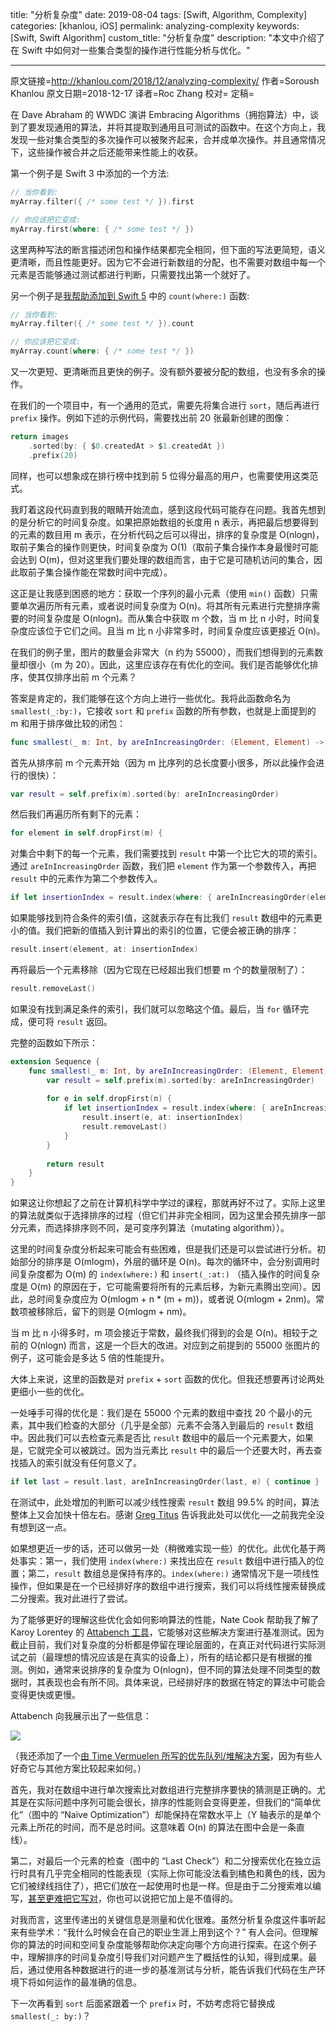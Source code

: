 title: "分析复杂度"
date: 2019-08-04
tags: [Swift, Algorithm, Complexity]
categories: [khanlou, iOS]
permalink: analyzing-complexity
keywords: [Swift, Swift Algorithm]
custom_title: "分析复杂度"
description: "本文中介绍了在 Swift 中如何对一些集合类型的操作进行性能分析与优化。"

---

原文链接=http://khanlou.com/2018/12/analyzing-complexity/
作者=Soroush Khanlou
原文日期=2018-12-17
译者=Roc Zhang
校对=
定稿=

<!--此处开始正文-->

在 Dave Abraham 的 WWDC 演讲 Embracing Algorithms（拥抱算法）中，谈到了要发现通用的算法，并将其提取到通用且可测试的函数中。在这个方向上，我发现一些对集合类型的多次操作可以被聚齐起来，合并成单次操作。并且通常情况下，这些操作被合并之后还能带来性能上的收获。

<!--more-->

第一个例子是 Swift 3 中添加的一个方法:

```swift
// 当你看到:
myArray.filter({ /* some test */ }).first

// 你应该把它变成:
myArray.first(where: { /* some test */ })
```

这里两种写法的断言描述闭包和操作结果都完全相同，但下面的写法更简短，语义更清晰，而且性能更好。因为它不会进行新数组的分配，也不需要对数组中每一个元素是否能够通过测试都进行判断，只需要找出第一个就好了。

另一个例子是[我帮助添加到 Swift 5](https://github.com/apple/swift-evolution/blob/master/proposals/0220-count-where.md) 中的 `count(where:)` 函数:

```swift
// 当你看到:
myArray.filter({ /* some test */ }).count

// 你应该把它变成:
myArray.count(where: { /* some test */ })
```

又一次更短、更清晰而且更快的例子。没有额外要被分配的数组，也没有多余的操作。

在我们的一个项目中，有一个通用的范式，需要先将集合进行 `sort`，随后再进行 `prefix` 操作。例如下述的示例代码，需要找出前 20 张最新创建的图像：

```swift
return images
    .sorted(by: { $0.createdAt > $1.createdAt })
    .prefix(20)
```

同样，也可以想象成在排行榜中找到前 5 位得分最高的用户，也需要使用这类范式。

我盯着这段代码直到我的眼睛开始流血，感到这段代码可能存在问题。我首先想到的是分析它的时间复杂度。如果把原始数组的长度用 n 表示，再把最后想要得到的元素的数目用 m 表示，在分析代码之后可以得出，排序的复杂度是 O(nlogn)，取前子集合的操作则更快，时间复杂度为 O(1)（取前子集合操作本身最慢时可能会达到 O(m)，但对这里我们要处理的数组而言，由于它是可随机访问的集合，因此取前子集合操作能在常数时间中完成）。

这正是让我感到困惑的地方：获取一个序列的最小元素（使用 `min()` 函数）只需要单次遍历所有元素，或者说时间复杂度为 O(n)。将其所有元素进行完整排序需要的时间复杂度是 O(nlogn)。而从集合中获取 m 个数，当 m 比 n 小时，时间复杂度应该位于它们之间。且当 m 比 n 小非常多时，时间复杂度应该更接近 O(n)。

在我们的例子里，图片的数量会非常大（n 约为 55000），而我们想得到的元素数量却很小（m 为 20）。因此，这里应该存在有优化的空间。我们是否能够优化排序，使其仅排序出前 m 个元素？

答案是肯定的，我们能够在这个方向上进行一些优化。我将此函数命名为 `smallest(_:by:)`，它接收 `sort` 和 `prefix` 函数的所有参数，也就是上面提到的 m 和用于排序做比较的闭包：

```swift
func smallest(_ m: Int, by areInIncreasingOrder: (Element, Element) -> Bool) -> [Element] {
```

首先从排序前 m 个元素开始（因为 m 比序列的总长度要小很多，所以此操作会进行的很快）：

```swift
var result = self.prefix(m).sorted(by: areInIncreasingOrder)
```

然后我们再遍历所有剩下的元素：

```swift
for element in self.dropFirst(m) {
```

对集合中剩下的每一个元素，我们需要找到 `result` 中第一个比它大的项的索引。通过 `areInIncreasingOrder` 函数，我们把 `element` 作为第一个参数传入，再把 `result` 中的元素作为第二个参数传入。

```swift
if let insertionIndex = result.index(where: { areInIncreasingOrder(element, $0) }) { // 译者注：此方法在 Swift 4.2 后已更名为 `firstIndex(where:)`
```

如果能够找到符合条件的索引值，这就表示存在有比我们 `result` 数组中的元素更小的值。我们把新的值插入到计算出的索引的位置，它便会被正确的排序：

```swift
result.insert(element, at: insertionIndex)
```

再将最后一个元素移除（因为它现在已经超出我们想要 m 个的数量限制了）：

```swift
result.removeLast()
```

如果没有找到满足条件的索引，我们就可以忽略这个值。最后，当 `for` 循环完成，便可将 `result` 返回。

完整的函数如下所示：

```swift
extension Sequence {
    func smallest(_ m: Int, by areInIncreasingOrder: (Element, Element) -> Bool) -> [Element] {
        var result = self.prefix(m).sorted(by: areInIncreasingOrder)
        	
        for e in self.dropFirst(n) {
            if let insertionIndex = result.index(where: { areInIncreasingOrder(e, $0) }) {
                result.insert(e, at: insertionIndex)
                result.removeLast()
            }
        }
        
        return result
    }
}
```

如果这让你想起了之前在计算机科学中学过的课程，那就再好不过了。实际上这里的算法就类似于选择排序的过程（但它们并非完全相同，因为这里会预先排序一部分元素，而选择排序则不同，是可变序列算法（mutating algorithm））。

这里的时间复杂度分析起来可能会有些困难，但是我们还是可以尝试进行分析。初始部分的排序是 O(mlogm)，外层的循环是 O(n)。每次的循环中，会分别调用时间复杂度都为 O(m) 的 `index(where:)` 和 `insert(_:at:)` （插入操作的时间复杂度是 O(m) 的原因在于，它可能需要将所有的元素后移，为新元素腾出空间）。因此，总时间复杂度应为 O(mlogm + n * (m + m))，或者说 O(mlogm + 2nm)。常数项被移除后，留下的则是 O(mlogm + nm)。

当 m 比 n 小得多时，m 项会接近于常数，最终我们得到的会是 O(n)。相较于之前的 O(nlogn) 而言，这是一个巨大的改进。对应到之前提到的 55000 张图片的例子，这可能会是多达 5 倍的性能提升。

大体上来说，这里的函数是对 `prefix` + `sort` 函数的优化。但我还想要再讨论两处更细小一些的优化。

一处唾手可得的优化是：我们是在 55000 个元素的数组中查找 20 个最小的元素，其中我们检查的大部分（几乎是全部）元素不会落入到最后的 `result` 数组中。因此我们可以去检查元素是否比 `result` 数组中的最后一个元素要大，如果是，它就完全可以被跳过。因为当元素比 `result` 中的最后一个还要大时，再去查找插入的索引就没有任何意义了。

```swift
if let last = result.last, areInIncreasingOrder(last, e) { continue }
```

在测试中，此处增加的判断可以减少线性搜索 `result` 数组 99.5% 的时间，算法整体上又会加快十倍左右。感谢 [Greg Titus](https://twitter.com/gregtitus) 告诉我此处可以优化──之前我完全没有想到这一点。

如果想更近一步的话，还可以做另一处（稍微难实现一些）的优化。此优化基于两处事实：第一，我们使用 `index(where:)` 来找出应在 `result` 数组中进行插入的位置；第二，`result` 数组总是保持有序的。`index(where:)` 通常情况下是一项线性操作，但如果是在一个已经排好序的数组中进行搜索，我们可以将线性搜索替换成二分搜索。我对此进行了尝试。

为了能够更好的理解这些优化会如何影响算法的性能，Nate Cook 帮助我了解了 Karoy Lorentey 的 [Attabench 工具](https://github.com/attaswift/Attabench)，它能够对这些解决方案进行基准测试。因为截止目前，我们对复杂度的分析都是停留在理论层面的，在真正对代码进行实际测试之前（最理想的情况应该是在真实的设备上），所有的结论都只是有根据的推测。例如，通常来说排序的复杂度为 O(nlogn)，但不同的算法处理不同类型的数据时，其表现也会有所不同。具体来说，已经排好序的数据在特定的算法中可能会变得更快或更慢。

Attabench 向我展示出了一些信息：

![](http://khanlou.com/images/SmallestNProfile.png)

（我还添加了一个[由 Time Vermuelen 所写的优先队列/堆解决方案](https://gist.github.com/timvermeulen/2174f84ade2d1f97c4d994b7a3156454)，因为有些人好奇它与其他方案比较起来如何。）

首先，我对在数组中进行单次搜索比对数组进行完整排序要快的猜测是正确的。尤其是在实际问题中序列可能会很长，排序的性能则会变得更差，但我们的“简单优化”（图中的 “Naive Optimization”）却能保持在常数水平上（Y 轴表示的是单个元素上所花的时间，而不是总时间。这意味着 O(n) 的算法在图中会是一条直线）。

第二，对最后一个元素的检查（图中的 “Last Check”）和二分搜索优化在独立运行时具有几乎完全相同的性能表现（实际上你可能没法看到橘色和黄色的线，因为它们被绿线挡住了），把它们放在一起使用时也是一样。但是由于二分搜索难以编写，[甚至更难把它写对](https://ai.googleblog.com/2006/06/extra-extra-read-all-about-it-nearly.html)，你也可以说把它加上是不值得的。

对我而言，这里传递出的关键信息是测量和优化很难。虽然分析复杂度这件事听起来有些学术：“我什么时候会在自己的职业生涯上用到这个？” 有人会问。但理解你的算法的时间和空间复杂度能够帮助你决定向哪个方向进行探索。在这个例子中，理解排序的时间复杂度引导我们对问题产生了概括性的认知，得到成果。最后，通过使用各种数据进行的进一步的基准测试与分析，能告诉我们代码在生产环境下将如何运作的最准确的信息。

下一次再看到 `sort` 后面紧跟着一个 `prefix` 时，不妨考虑将它替换成 `smallest(_: by:)`？ 
